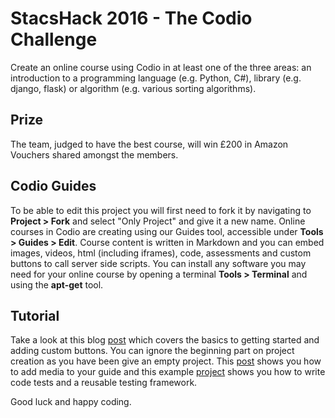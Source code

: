 
# StacsHack 2016 - The Codio Challenge

Create an online course using Codio in at least one of the three areas: an introduction to a programming language (e.g. Python, C#), library (e.g. django, flask) or algorithm (e.g. various sorting algorithms).  

## Prize

The team, judged to have the best course, will win £200 in Amazon Vouchers shared amongst the members. 

## Codio Guides

To be able to edit this project you will first need to fork it by navigating to **Project > Fork** and select "Only Project" and give it a new name. Online courses in Codio are creating using our Guides tool, accessible under **Tools > Guides > Edit**. Course content is written in Markdown and you can embed images, videos, html (including iframes), code, assessments and custom buttons to call server side scripts. You can install any software you may need for your online course by opening a terminal **Tools > Terminal** and using the **apt-get** tool.

## Tutorial

Take a look at this blog [post](https://codio.com/blog/codio-guides-easily-create-online-courses-with-assessment/) which covers the basics to getting started and adding custom buttons. You can ignore the beginning part on project creation as you have been give an empty project. This [post](https://codio.com/blog/codio-guides-part-2-adding-media-to-your-online-course/) shows you how to add media to your guide and this example [project](https://codio.com/codio-units/java-example/tree/README.md) shows you how to write code tests and a reusable testing framework.

Good luck and happy coding.
